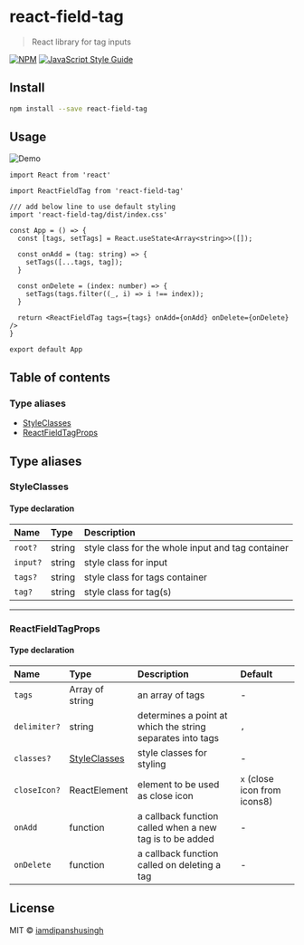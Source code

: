 # react-field-tag

> React library for tag inputs

[![NPM](https://img.shields.io/npm/v/react-field-tag.svg)](https://www.npmjs.com/package/react-field-tag) [![JavaScript Style Guide](https://img.shields.io/badge/code_style-standard-brightgreen.svg)](https://standardjs.com)

## Install

```bash
npm install --save react-field-tag
```

## Usage

![Demo](https://github.com/iamdipanshusingh/React-Field-Tag/blob/dipanshu/docs/docs/demo.gif)

```tsx
import React from 'react'

import ReactFieldTag from 'react-field-tag'

/// add below line to use default styling
import 'react-field-tag/dist/index.css'

const App = () => {
  const [tags, setTags] = React.useState<Array<string>>([]);

  const onAdd = (tag: string) => {
    setTags([...tags, tag]);
  }

  const onDelete = (index: number) => {
    setTags(tags.filter((_, i) => i !== index));
  }

  return <ReactFieldTag tags={tags} onAdd={onAdd} onDelete={onDelete} />
}

export default App
```

## Table of contents

### Type aliases

- [StyleClasses](#StyleClasses)
- [ReactFieldTagProps](#ReactFieldTagProps)

## Type aliases

### StyleClasses

#### Type declaration

| Name | Type | Description |
| :------ | :------ | :------ |
| `root?` | string | style class for the whole input and tag container |
| `input?` | string | style class for input |
| `tags?` | string | style class for tags container |
| `tag?` | string | style class for tag(s) |

___

### ReactFieldTagProps

#### Type declaration

| Name | Type | Description | Default |
| :------ | :------ | :------ | :------ |
| `tags` | Array of string | an array of tags | - |
| `delimiter?` | string | determines a point at which the string separates into tags | `,` |
| `classes?` | [StyleClasses](#StyleClasses) | style classes for styling | - |
| `closeIcon?` | ReactElement | element to be used as close icon | `x` (close icon from icons8) |
| `onAdd` | function | a callback function called when a new tag is to be added | - |
| `onDelete` | function | a callback function called on deleting a tag | - |

## License

MIT © [iamdipanshusingh](https://github.com/iamdipanshusingh)
